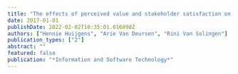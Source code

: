 ```yaml
---
title: "The effects of perceived value and stakeholder satisfaction on software project impact"
date: 2017-01-01
publishDate: 2022-02-02T10:35:01.016098Z
authors: ["Hennie Huijgens", "Arie Van Deursen", "Rini Van Solingen"]
publication_types: ["2"]
abstract: ""
featured: false
publication: "*Information and Software Technology*"
---
```


